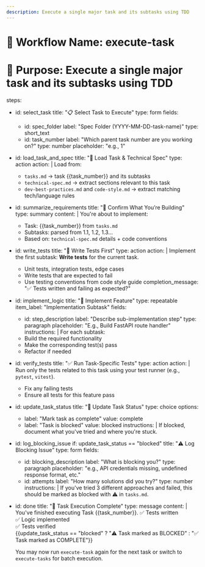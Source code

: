 ```yaml
---
description: Execute a single major task and its subtasks using TDD
---
```


# 🔧 Workflow Name: execute-task
# 📌 Purpose: Execute a single major task and its subtasks using TDD

steps:
  - id: select_task
    title: "📋 Select Task to Execute"
    type: form
    fields:
      - id: spec_folder
        label: "Spec Folder (YYYY-MM-DD-task-name)"
        type: short_text
      - id: task_number
        label: "Which parent task number are you working on?"
        type: number
        placeholder: "e.g., 1"

  - id: load_task_and_spec
    title: "📂 Load Task & Technical Spec"
    type: action
    action: |
      Load from:
      - `tasks.md` → task {{task_number}} and its subtasks
      - `technical-spec.md` → extract sections relevant to this task
      - `dev-best-practices.md` and `code-style.md` → extract matching tech/language rules

  - id: summarize_requirements
    title: "📌 Confirm What You’re Building"
    type: summary
    content: |
      You're about to implement:
      - Task: {{task_number}} from `tasks.md`
      - Subtasks: parsed from 1.1, 1.2, 1.3...
      - Based on: `technical-spec.md` details + code conventions

  - id: write_tests
    title: "🧪 Write Tests First"
    type: action
    action: |
      Implement the first subtask: **Write tests** for the current task.
      - Unit tests, integration tests, edge cases
      - Write tests that are expected to fail
      - Use testing conventions from code style guide
    completion_message: "✅ Tests written and failing as expected?"

  - id: implement_logic
    title: "🔨 Implement Feature"
    type: repeatable
    item_label: "Implementation Subtask"
    fields:
      - id: step_description
        label: "Describe sub-implementation step"
        type: paragraph
        placeholder: "E.g., Build FastAPI route handler"
    instructions: |
      For each subtask:
      - Build the required functionality
      - Make the corresponding test(s) pass
      - Refactor if needed

  - id: verify_tests
    title: "✅ Run Task-Specific Tests"
    type: action
    action: |
      Run only the tests related to this task using your test runner (e.g., `pytest`, `vitest`).
      - Fix any failing tests
      - Ensure all tests for this feature pass

  - id: update_task_status
    title: "📒 Update Task Status"
    type: choice
    options:
      - label: "Mark task as complete"
        value: complete
      - label: "Task is blocked"
        value: blocked
    instructions: |
      If blocked, document what you've tried and where you're stuck.

  - id: log_blocking_issue
    if: update_task_status == "blocked"
    title: "⚠️ Log Blocking Issue"
    type: form
    fields:
      - id: blocking_description
        label: "What is blocking you?"
        type: paragraph
        placeholder: "e.g., API credentials missing, undefined response format, etc."
      - id: attempts
        label: "How many solutions did you try?"
        type: number
    instructions: |
      If you've tried 3 different approaches and failed, this should be marked as blocked with ⚠️ in `tasks.md`.

  - id: done
    title: "🎉 Task Execution Complete"
    type: message
    content: |
      You've finished executing Task {{task_number}}.
      ✅ Tests written  
      ✅ Logic implemented  
      ✅ Tests verified  
      {{update_task_status == "blocked" ? "⚠️ Task marked as BLOCKED" : "✅ Task marked as COMPLETE"}}

      You may now run `execute-task` again for the next task or switch to `execute-tasks` for batch execution.
